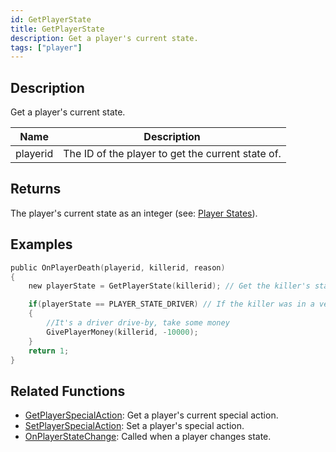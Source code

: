 ```yaml
---
id: GetPlayerState
title: GetPlayerState
description: Get a player's current state.
tags: ["player"]
---
```


## Description

Get a player's current state.

| Name     | Description                                       |
| -------- | ------------------------------------------------- |
| playerid | The ID of the player to get the current state of. |

## Returns

The player's current state as an integer (see: [Player States](../../scripting/resources/playerstates.md)).

## Examples

```c
public OnPlayerDeath(playerid, killerid, reason)
{
    new playerState = GetPlayerState(killerid); // Get the killer's state

    if(playerState == PLAYER_STATE_DRIVER) // If the killer was in a vehicle
    {
        //It's a driver drive-by, take some money
        GivePlayerMoney(killerid, -10000);
    }
    return 1;
}
```

## Related Functions

- [GetPlayerSpecialAction](GetPlayerSpecialAction.md): Get a player's current special action.
- [SetPlayerSpecialAction](SetPlayerSpecialAction.md): Set a player's special action.
- [OnPlayerStateChange](../callbackss/OnPlayerStateChange.md): Called when a player changes state.
